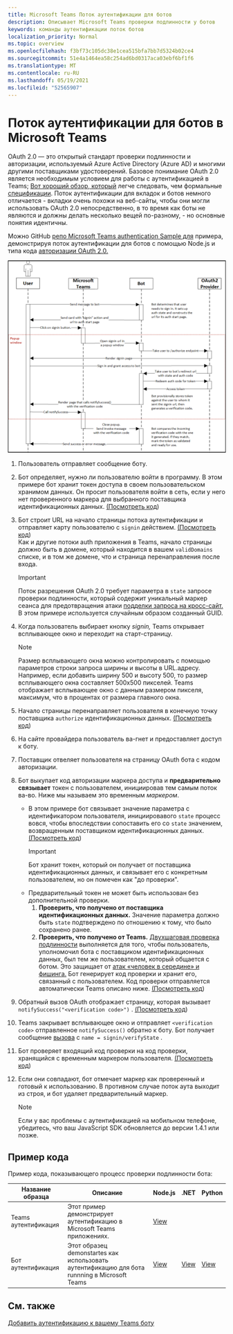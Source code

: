```yaml
---
title: Microsoft Teams Поток аутентификации для ботов
description: Описывает Microsoft Teams проверки подлинности у ботов
keywords: команды аутентификации поток ботов
localization_priority: Normal
ms.topic: overview
ms.openlocfilehash: f3bf73c105dc38e1cea515bfa7bb7d5324b02ce4
ms.sourcegitcommit: 51e4a1464ea58c254ad6bd0317aca03ebf6bf1f6
ms.translationtype: MT
ms.contentlocale: ru-RU
ms.lasthandoff: 05/19/2021
ms.locfileid: "52565907"
---
```

# <a name="authentication-flow-for-bots-in-microsoft-teams"></a>Поток аутентификации для ботов в Microsoft Teams

OAuth 2.0 — это открытый стандарт проверки подлинности и авторизации, используемый Azure Active Directory (Azure AD) и многими другими поставщиками удостоверений. Базовое понимание OAuth 2.0 является необходимым условием для работы с аутентификацией в Teams; [Вот хороший обзор, который](https://aaronparecki.com/oauth-2-simplified/) легче следовать, чем формальные [спецификации](https://oauth.net/2/). Поток аутентификации для вкладок и ботов немного отличается - вкладки очень похожи на веб-сайты, чтобы они могли использовать OAuth 2.0 непосредственно, в то время как боты не являются и должны делать несколько вещей по-разному, - но основные понятия идентичны.

Можно GitHub [репо Microsoft Teams authentication Sample для](https://github.com/OfficeDev/Microsoft-Teams-Samples/tree/main/samples/app-auth/nodejs) примера, демонстрируя поток аутентификации для ботов с помощью Node.js и типа кода [авторизации OAuth 2.0.](https://oauth.net/2/grant-types/authorization-code/)

![Диаграмма последовательности аутентификации Bot](../../../assets/images/authentication/bot_auth_sequence_diagram.png)

1. Пользователь отправляет сообщение боту.
2. Бот определяет, нужно ли пользователю войти в программу.
   В этом примере бот хранит токен доступа в своем пользовательском хранимом данных. Он просит пользователя войти в сеть, если у него нет проверенного маркера для выбранного поставщика идентификационных данных. [(Посмотреть код](https://github.com/OfficeDev/microsoft-teams-sample-auth-node/blob/469952a26d618dbf884a3be53c7d921cc580b1e2/src/utils/AuthenticationUtils.ts#L58-L76))
3. Бот строит URL на начало страницы потока аутентификации и отправляет карту пользователю с `signin` действием. [(Посмотреть код](https://github.com/OfficeDev/microsoft-teams-sample-auth-node/blob/469952a26d618dbf884a3be53c7d921cc580b1e2/src/dialogs/BaseIdentityDialog.ts#L160-L190))</br>
    Как и другие потоки auth приложения в Teams, начало страницы должно быть в домене, который находится в вашем `validDomains` списке, и в том же домене, что и страница перенаправления после входа.
    > [!IMPORTANT] 
    > Поток разрешения OAuth 2.0 требует параметра в `state` запросе проверки подлинности, который содержит уникальный маркер сеанса для предотвращения атаки [подделки запроса на кросс-сайт.](https://en.wikipedia.org/wiki/Cross-site_request_forgery) В этом примере используется случайным образом созданный GUID.
4. Когда пользователь выбирает кнопку *signin,* Teams открывает всплывающее окно и переходит на старт-страницу.
   > [!NOTE]
   > Размер всплывающего окна можно контролировать с помощью параметров строки запроса ширины и высоты в URL.адресу. Например, если добавить ширину 500 и высоту 500, то размер всплывающего окна составляет 500х500 пикселей. Teams отображает всплывающее окно с данным размером пикселя, максимум, что в процентах от размера главного окна.

5. Начало страницы перенаправляет пользователя в конечную точку поставщика `authorize` идентификационных данных. [(Посмотреть код](https://github.com/OfficeDev/microsoft-teams-sample-auth-node/blob/469952a26d618dbf884a3be53c7d921cc580b1e2/public/html/auth-start.html#L51-L56))
6. На сайте провайдера пользователь ва-гнет и предоставляет доступ к боту.
7. Поставщик отвеляет пользователя на страницу OAuth бота с кодом авторизации.
8. Бот выкупает код авторизации маркера доступа и **предварительно связывает** токен с пользователем, инициировав тем самым поток ва-во. Ниже мы называем это временным *маркером*.
    * В этом примере бот связывает значение параметра с идентификатором пользователя, инициировавого `state` процесс вовся, чтобы впоследствии сопоставить его со `state` значением, возвращенным поставщиком идентификационных данных. [(Посмотреть код](https://github.com/OfficeDev/microsoft-teams-sample-auth-node/blob/469952a26d618dbf884a3be53c7d921cc580b1e2/src/AuthBot.ts#L70-L99))
      > [!IMPORTANT] 
      > Бот хранит токен, который он получает от поставщика идентификационных данных, и связывает его с конкретным пользователем, но он помечен как "до проверки". 
    * Предварительный токен не может быть использован без дополнительной проверки.
      1. **Проверить, что получено от поставщика идентификационных данных.** Значение параметра должно быть `state` подтверждено по отношению к тому, что было сохранено ранее. 
      1. **Проверить, что получено от Teams.** [Двухшаговая проверка подлинности](https://en.wikipedia.org/wiki/Man-in-the-middle_attack) выполняется для того, чтобы пользователь, уполномочил бота с поставщиком идентификационных данных, был тем же пользователем, который общается с ботом. Это защищает от [атак «человек в середине» и](https://en.wikipedia.org/wiki/Man-in-the-middle_attack) [фишинга.](https://en.wikipedia.org/wiki/Phishing) Бот генерирует код проверки и хранит его, связанный с пользователем. Код проверки отправляется автоматически Teams описано ниже. [(Посмотреть код](https://github.com/OfficeDev/microsoft-teams-sample-auth-node/blob/469952a26d618dbf884a3be53c7d921cc580b1e2/src/AuthBot.ts#L100-L113))
9. Обратный вызов OAuth отображает страницу, которая вызывает `notifySuccess("<verification code>")` . [(Посмотреть код](https://github.com/OfficeDev/microsoft-teams-sample-auth-node/blob/master/src/views/oauth-callback-success.hbs))
10. Teams закрывает всплывающее окно и отправляет `<verification code>` отправленное `notifySuccess()` обратно к боту. Бот получает сообщение [вызова](/bot-framework/dotnet/bot-builder-dotnet-activities#invoke) с `name = signin/verifyState` .
11. Бот проверяет входящий код проверки на код проверки, хранящийся с временным маркером пользователя. [(Посмотреть код](https://github.com/OfficeDev/microsoft-teams-sample-auth-node/blob/469952a26d618dbf884a3be53c7d921cc580b1e2/src/dialogs/BaseIdentityDialog.ts#L127-L140))
12. Если они совпадают, бот отмечает маркер как проверенный и готовый к использованию. В противном случае поток аута выходит из строя, и бот удаляет предварительный маркер.

    > [!NOTE]
    > Если у вас проблемы с аутентификацией на мобильном телефоне, убедитесь, что ваш JavaScript SDK обновляется до версии 1.4.1 или позже.

## <a name="code-sample"></a>Пример кода

Пример кода, показывающего процесс проверки подлинности бота:

| **Название образца** | **Описание** | **Node.js** | **.NET** | **Python** |
|-----------------|----------------|--------------|----------|-----------|
| Teams аутентификация | Этот пример демонстрирует аутентификацию в Microsoft Teams приложениях. | [View](https://github.com/OfficeDev/microsoft-teams-sample-auth-node) | | |
| Бот аутентификация | Этот образец demonstartes как использовать аутентификацию для бота runnning в Microsoft Teams | [View](https://github.com/microsoft/BotBuilder-Samples/tree/main/samples/javascript_nodejs/46.teams-auth) | [View](https://github.com/microsoft/BotBuilder-Samples/tree/main/samples/csharp_dotnetcore/46.teams-auth) | [View](https://github.com/microsoft/BotBuilder-Samples/tree/main/samples/python/46.teams-auth)

## <a name="see-also"></a>См. также

[Добавить аутентификацию к вашему Teams боту](add-authentication.md)
